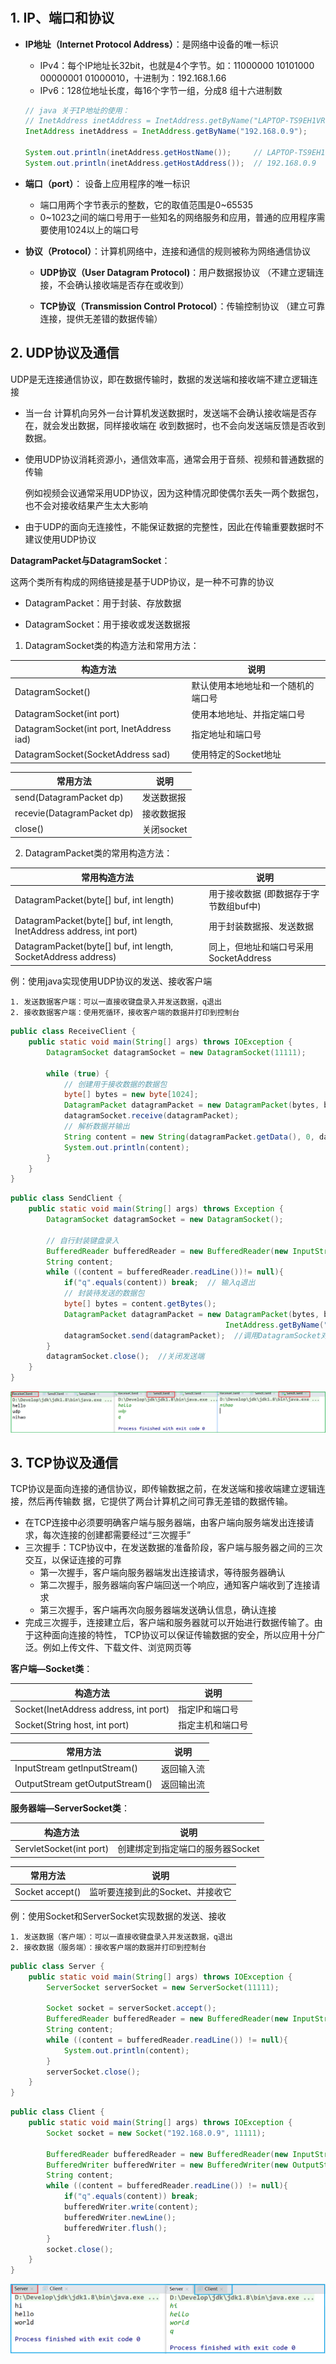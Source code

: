 # 

## 1. IP、端口和协议

- **IP地址（Internet Protocol Address）**：是网络中设备的唯一标识

  - IPv4：每个IP地址长32bit，也就是4个字节。如：11000000 10101000 00000001 01000010，十进制为：192.168.1.66
  - IPv6：128位地址长度，每16个字节一组，分成8 组十六进制数

  ```java
  // java 关于IP地址的使用：
  // InetAddress inetAddress = InetAddress.getByName("LAPTOP-TS9EH1VR");
  InetAddress inetAddress = InetAddress.getByName("192.168.0.9");
  
  System.out.println(inetAddress.getHostName());     // LAPTOP-TS9EH1VR
  System.out.println(inetAddress.getHostAddress());  // 192.168.0.9
  ```

- **端口（port）**： 设备上应用程序的唯一标识

  - 端口用两个字节表示的整数，它的取值范围是0~65535
  - 0~1023之间的端口号用于一些知名的网络服务和应用，普通的应用程序需要使用1024以上的端口号

- **协议（Protocol）**：计算机网络中，连接和通信的规则被称为网络通信协议

  - **UDP协议（User Datagram Protocol)**：用户数据报协议 （不建立逻辑连接，不会确认接收端是否存在或收到）

  - **TCP协议（Transmission Control Protocol）**：传输控制协议 （建立可靠连接，提供无差错的数据传输）

    

## 2. UDP协议及通信

UDP是无连接通信协议，即在数据传输时，数据的发送端和接收端不建立逻辑连接

- 当一台 计算机向另外一台计算机发送数据时，发送端不会确认接收端是否存在，就会发出数据，同样接收端在 收到数据时，也不会向发送端反馈是否收到数据。 

- 使用UDP协议消耗资源小，通信效率高，通常会用于音频、视频和普通数据的传输

  例如视频会议通常采用UDP协议，因为这种情况即使偶尔丢失一两个数据包，也不会对接收结果产生太大影响

- 由于UDP的面向无连接性，不能保证数据的完整性，因此在传输重要数据时不建议使用UDP协议



**DatagramPacket与DatagramSocket**：

这两个类所有构成的网络链接是基于UDP协议，是一种不可靠的协议

- DatagramPacket：用于封装、存放数据

- DatagramSocket：用于接收或发送数据报

  

1. DatagramSocket类的构造方法和常用方法：

| 构造方法                                  | 说明                               |
| ----------------------------------------- | ---------------------------------- |
| DatagramSocket()                          | 默认使用本地地址和一个随机的端口号 |
| DatagramSocket(int port)                  | 使用本地地址、并指定端口号         |
| DatagramSocket(int port, InetAddress iad) | 指定地址和端口号                   |
| DatagramSocket(SocketAddress sad)         | 使用特定的Socket地址               |

| 常用方法                    | 说明       |
| --------------------------- | ---------- |
| send(DatagramPacket dp)     | 发送数据报 |
| recevie(DatagramPacket  dp) | 接收数据报 |
| close()                     | 关闭socket |



2. DatagramPacket类的常用构造方法：

| 常用构造方法                                                 | 说明                                   |
| ------------------------------------------------------------ | -------------------------------------- |
| DatagramPacket(byte[] buf,  int length)                      | 用于接收数据 (即数据存于字节数组buf中) |
| DatagramPacket(byte[] buf, int length, InetAddress address, int port) | 用于封装数据报、发送数据               |
| DatagramPacket(byte[] buf, int length, SocketAddress address) | 同上，但地址和端口号采用SocketAddress  |



例：使用java实现使用UDP协议的发送、接收客户端

	1. 发送数据客户端：可以一直接收键盘录入并发送数据，q退出
	2. 接收数据客户端：使用死循环，接收客户端的数据并打印到控制台

```java
public class ReceiveClient {
    public static void main(String[] args) throws IOException {
        DatagramSocket datagramSocket = new DatagramSocket(11111);

        while (true) {
            // 创建用于接收数据的数据包
            byte[] bytes = new byte[1024];
            DatagramPacket datagramPacket = new DatagramPacket(bytes, bytes.length);
            datagramSocket.receive(datagramPacket);
            // 解析数据并输出
            String content = new String(datagramPacket.getData(), 0, datagramPacket.getLength());
            System.out.println(content);
        }
    }
}
```

```java
public class SendClient {
    public static void main(String[] args) throws Exception {
        DatagramSocket datagramSocket = new DatagramSocket();

        // 自行封装键盘录入
        BufferedReader bufferedReader = new BufferedReader(new InputStreamReader(System.in));
        String content;
        while ((content = bufferedReader.readLine())!= null){
            if("q".equals(content)) break;  // 输入q退出
            // 封装待发送的数据包
            byte[] bytes = content.getBytes();
            DatagramPacket datagramPacket = new DatagramPacket(bytes, bytes.length, 
                                                InetAddress.getByName("127.0.0.1"), 11111);
            datagramSocket.send(datagramPacket);  //调用DatagramSocket对象的方法发送数据
        }
        datagramSocket.close();  //关闭发送端
    }
}
```

![image-20211019232420186](vx_images/image-20211019232420186.png)





## 3. TCP协议及通信

TCP协议是面向连接的通信协议，即传输数据之前，在发送端和接收端建立逻辑连接，然后再传输数 据，它提供了两台计算机之间可靠无差错的数据传输。

- 在TCP连接中必须要明确客户端与服务器端，由客户端向服务端发出连接请求，每次连接的创建都需要经过“三次握手” 
- 三次握手：TCP协议中，在发送数据的准备阶段，客户端与服务器之间的三次交互，以保证连接的可靠 
  - 第一次握手，客户端向服务器端发出连接请求，等待服务器确认 
  - 第二次握手，服务器端向客户端回送一个响应，通知客户端收到了连接请求 
  - 第三次握手，客户端再次向服务器端发送确认信息，确认连接 
- 完成三次握手，连接建立后，客户端和服务器就可以开始进行数据传输了。由于这种面向连接的特性， TCP协议可以保证传输数据的安全，所以应用十分广泛。例如上传文件、下载文件、浏览网页等



**客户端—Socket类**：

| 构造方法                              | 说明             |
| ------------------------------------- | ---------------- |
| Socket(InetAddress address, int port) | 指定IP和端口号   |
| Socket(String host, int port)         | 指定主机和端口号 |

| 常用方法                       | 说明       |
| ------------------------------ | ---------- |
| InputStream getInputStream()   | 返回输入流 |
| OutputStream getOutputStream() | 返回输出流 |



**服务器端—ServerSocket类**：

| 构造方法                | 说明                             |
| ----------------------- | -------------------------------- |
| ServletSocket(int port) | 创建绑定到指定端口的服务器Socket |

| 常用方法        | 说明                             |
| --------------- | -------------------------------- |
| Socket accept() | 监听要连接到此的Socket、并接收它 |



例：使用Socket和ServerSocket实现数据的发送、接收

 	1. 发送数据（客户端）：可以一直接收键盘录入并发送数据，q退出
 	2. 接收数据（服务端）：接收客户端的数据并打印到控制台

```java
public class Server {
    public static void main(String[] args) throws IOException {
        ServerSocket serverSocket = new ServerSocket(11111);

        Socket socket = serverSocket.accept();
        BufferedReader bufferedReader = new BufferedReader(new InputStreamReader(socket.getInputStream()));
        String content;
        while ((content = bufferedReader.readLine()) != null){
            System.out.println(content);
        }
        serverSocket.close();
    }
}
```

```java
public class Client {
    public static void main(String[] args) throws IOException {
        Socket socket = new Socket("192.168.0.9", 11111);

        BufferedReader bufferedReader = new BufferedReader(new InputStreamReader(System.in));
        BufferedWriter bufferedWriter = new BufferedWriter(new OutputStreamWriter(socket.getOutputStream()));
        String content;
        while ((content = bufferedReader.readLine()) != null){
            if("q".equals(content)) break;
            bufferedWriter.write(content);
            bufferedWriter.newLine();
            bufferedWriter.flush();
        }
        socket.close();
    }
}
```

![image-20211020020651130](vx_images/image-20211020020651130.png)


